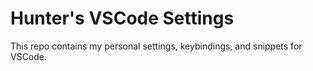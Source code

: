 # Hunter's VSCode Settings

This repo contains my personal settings, keybindings, and snippets for VSCode.

